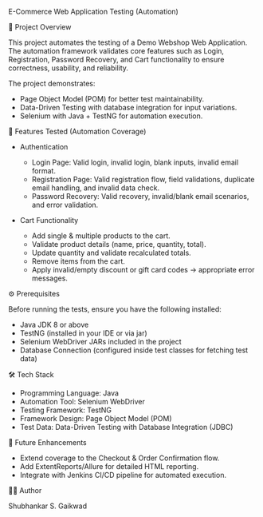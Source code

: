 E-Commerce Web Application Testing (Automation)

📌 Project Overview

This project automates the testing of a Demo Webshop Web Application. The automation framework validates core features such as Login, Registration, Password Recovery, and Cart functionality to ensure correctness, usability, and reliability.

The project demonstrates:
  - Page Object Model (POM) for better test maintainability.
  - Data-Driven Testing with database integration for input variations.
  - Selenium with Java + TestNG for automation execution.

🚀 Features Tested (Automation Coverage)
- Authentication
  - Login Page: Valid login, invalid login, blank inputs, invalid email format.
  - Registration Page: Valid registration flow, field validations, duplicate email handling, and invalid data check.
  - Password Recovery: Valid recovery, invalid/blank email scenarios, and error validation.

- Cart Functionality
  - Add single & multiple products to the cart.
  - Validate product details (name, price, quantity, total).
  - Update quantity and validate recalculated totals.
  - Remove items from the cart.
  - Apply invalid/empty discount or gift card codes → appropriate error messages.

⚙️ Prerequisites

Before running the tests, ensure you have the following installed:
- Java JDK 8 or above
- TestNG (installed in your IDE or via jar)
- Selenium WebDriver JARs included in the project
- Database Connection (configured inside test classes for fetching test data)

🛠️ Tech Stack
- Programming Language: Java
- Automation Tool: Selenium WebDriver
- Testing Framework: TestNG
- Framework Design: Page Object Model (POM)
- Test Data: Data-Driven Testing with Database Integration (JDBC)

📌 Future Enhancements
- Extend coverage to the Checkout & Order Confirmation flow.
- Add ExtentReports/Allure for detailed HTML reporting.
- Integrate with Jenkins CI/CD pipeline for automated execution.

👨‍💻 Author

Shubhankar S. Gaikwad


